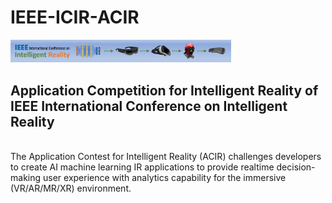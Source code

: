 # IEEE-ICIR-ACIR
<p style="margin-left:0%;">
<img src="./ICIR_ppt_movie_3.png" width=70%>
</p>
<h2>Application Competition for Intelligent Reality of <br>IEEE International Conference on Intelligent Reality</h2><BR>
The Application Contest for Intelligent Reality (ACIR) challenges developers to create AI machine learning IR applications to provide realtime decision-making user experience with analytics capability for the immersive (VR/AR/MR/XR) environment.
